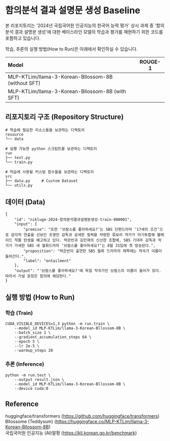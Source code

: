 # 함의분석 결과 설명문 생성 Baseline
본 리포지토리는 '2024년 국립국어원 인공지능의 한국어 능력 평가' 상시 과제 중 '함의분석 결과 설명문 생성'에 대한 베이스라인 모델의 학습과 평가를 재현하기 위한 코드를 포함하고 있습니다.  

학습, 추론의 실행 방법(How to Run)은 아래에서 확인하실 수 있습니다.   

|Model|ROUGE-1|
|:---|---|
|MLP-KTLim/llama-3-Korean-Bllossom-8B (without SFT)||
|MLP-KTLim/llama-3-Korean-Bllossom-8B (with SFT)||
## 리포지토리 구조 (Repository Structure)
```
# 학습에 필요한 리소스들을 보관하는 디렉토리
resource
└── data

# 실행 가능한 python 스크립트를 보관하는 디렉토리
run
├── test.py
└── train.py

# 학습에 사용될 커스텀 함수들을 보관하는 디렉토리
src
├── data.py     # Custom Dataset
└── utils.py
```

## 데이터 (Data)
```
{
    "id": "nikluge-2024-함의분석결과설명문생성-train-000001",
    "input": {
        "premise": "또한 ‘브람스를 좋아하세요?’는 SBS 단편드라마 ‘17세의 조건’으로 감각적 연출을 선보인 조영민 감독과 섬세한 필력을 자랑한 류보리 작가가 의기투합해 웰메이드 작품 탄생을 예고하고 있다. 박은빈과 김민재의 신선한 조합에, SBS 기대주 감독과 작가가 가세한 SBS 새 월화드라마 ‘브람스를 좋아하세요?’는 8월 31일에 첫 방송된다.",
        "proposition": "박은빈이 출연한 SBS 월화 드라마의 제목에는 작곡가 이름이 들어간다.",
        "label": "entailment"
    },
    "output": "'브람스를 좋아하세요?'에 독일 작곡가인 브람스의 이름이 들어가 있다. 따라서 가설 문장은 함의에 해당한다."
}
```

## 실행 방법 (How to Run)
### 학습 (Train)
```
CUDA_VISIBLE_DEVICES=1,3 python -m run.train \
    --model_id MLP-KTLim/llama-3-Korean-Bllossom-8B \
    --batch_size 1 \
    --gradient_accumulation_steps 64 \
    --epoch 5 \
    --lr 2e-5 \
    --warmup_steps 20
```

### 추론 (Inference)
```
python -m run.test \
    --output result.json \
    --model_id MLP-KTLim/llama-3-Korean-Bllossom-8B \
    --device cuda:0
```

## Reference

huggingface/transformers (https://github.com/huggingface/transformers)  
Bllossome (Teddysum) (https://huggingface.co/MLP-KTLim/llama-3-Korean-Bllossom-8B)  
국립국어원 인공지능 (AI)말평 (https://kli.korean.go.kr/benchmark)  
